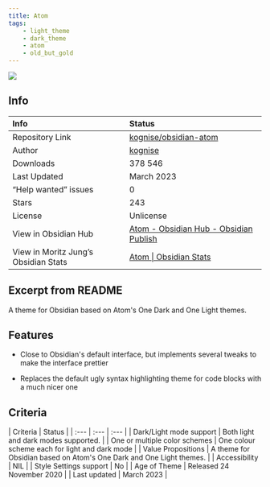 ```yaml
---
title: Atom
tags:
    - light_theme
    - dark_theme
    - atom
    - old_but_gold
---
```


<img src="https://raw.githubusercontent.com/kognise/obsidian-atom/refs/heads/master/screenshot-hybrid.png">

## Info
| Info | Status |
| :--- | :--- |
| Repository Link | [kognise/obsidian-atom](https://github.com/kognise/obsidian-atom)  |
| Author | [kognise](https://github.com/kognise)  |
| Downloads | 378 546 |
| Last Updated | March 2023 |
| “Help wanted” issues | 0 |
| Stars | 243 |
| License | Unlicense |
| View in Obsidian Hub | [Atom \- Obsidian Hub \- Obsidian Publish](https://publish.obsidian.md/hub/02+-+Community+Expansions/02.05+All+Community+Expansions/Themes/Atom)  |
| View in Moritz Jung’s Obsidian Stats | [Atom \| Obsidian Stats](https://www.moritzjung.dev/obsidian-stats/themes/atom/)  |

## Excerpt from README
A theme for Obsidian based on Atom's One Dark and One Light themes.

## Features
- Close to Obsidian's default interface, but implements several tweaks to make the interface prettier  

- Replaces the default ugly syntax highlighting theme for code blocks with a much nicer one

## Criteria
| Criteria | Status | 
| :--- | :--- | :--- |
| Dark/Light mode support | Both light and dark modes supported.  | 
| One or multiple color schemes | One colour scheme each for light and dark mode | 
| Value Propositions | A theme for Obsidian based on Atom's One Dark and One Light themes. | 
| Accessibility | NIL | 
| Style Settings support | No | 
| Age of Theme | Released 24 November 2020 | 
| Last updated | March 2023 | 